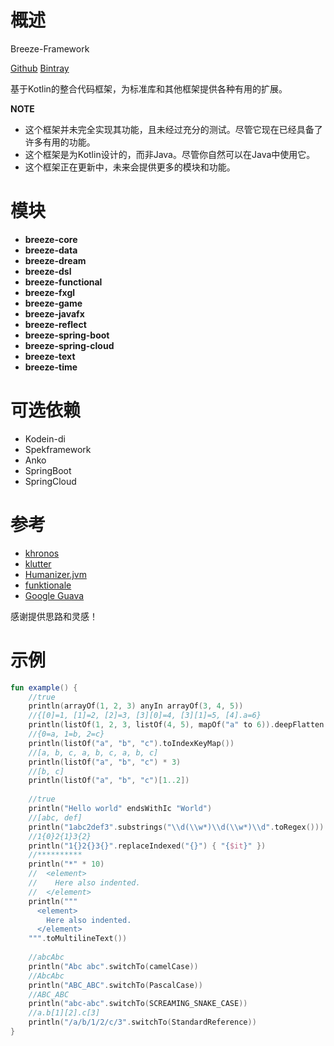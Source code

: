 # 概述

Breeze-Framework

[Github](https://github.com/DragonKnightOfBreeze/breeze-framework)
[Bintray](https://bintray.com/breeze-knights/breeze-framework)

基于Kotlin的整合代码框架，为标准库和其他框架提供各种有用的扩展。

**NOTE**
* 这个框架并未完全实现其功能，且未经过充分的测试。尽管它现在已经具备了许多有用的功能。
* 这个框架是为Kotlin设计的，而非Java。尽管你自然可以在Java中使用它。
* 这个框架正在更新中，未来会提供更多的模块和功能。

# 模块

* **breeze-core**
* **breeze-data**
* **breeze-dream**
* **breeze-dsl**
* **breeze-functional**
* **breeze-fxgl**
* **breeze-game**
* **breeze-javafx**
* **breeze-reflect**
* **breeze-spring-boot**
* **breeze-spring-cloud**
* **breeze-text**
* **breeze-time**

# 可选依赖

* Kodein-di
* Spekframework
* Anko
* SpringBoot
* SpringCloud

# 参考

* [khronos](https://github.com/hotchemi/khronos)
* [klutter](https://github.com/kohesive/klutter)
* [Humanizer.jvm](https://github.com/MehdiK/Humanizer.jvm)
* [funktionale](https://github.com/MarioAriasC/funKTionale/tree/master/funktionale-composition)
* [Google Guava](https://github.com/google/guava)

感谢提供思路和灵感！

# 示例

```kotlin
fun example() {
    //true
    println(arrayOf(1, 2, 3) anyIn arrayOf(3, 4, 5))
    //{[0]=1, [1]=2, [2]=3, [3][0]=4, [3][1]=5, [4].a=6}
    println(listOf(1, 2, 3, listOf(4, 5), mapOf("a" to 6)).deepFlatten())
    //{0=a, 1=b, 2=c}
    println(listOf("a", "b", "c").toIndexKeyMap())
    //[a, b, c, a, b, c, a, b, c]
    println(listOf("a", "b", "c") * 3)
    //[b, c]
    println(listOf("a", "b", "c")[1..2])
    
    //true
    println("Hello world" endsWithIc "World")
    //[abc, def]
    println("1abc2def3".substrings("\\d(\\w*)\\d(\\w*)\\d".toRegex()))
    //1{0}2{1}3{2}
    println("1{}2{}3{}".replaceIndexed("{}") { "{$it}" })
    //**********
    println("*" * 10)
    //  <element>
    //    Here also indented.
    //  </element>
    println("""
      <element>
        Here also indented.
      </element>
    """.toMultilineText())
    
    //abcAbc
    println("Abc abc".switchTo(camelCase))
    //AbcAbc
    println("ABC_ABC".switchTo(PascalCase))
    //ABC_ABC
    println("abc-abc".switchTo(SCREAMING_SNAKE_CASE))
    //a.b[1][2].c[3]
    println("/a/b/1/2/c/3".switchTo(StandardReference))
}
```
